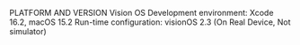 PLATFORM AND VERSION Vision OS
Development environment: Xcode 16.2, macOS 15.2 Run-time configuration: visionOS 2.3 (On Real Device, Not simulator)

